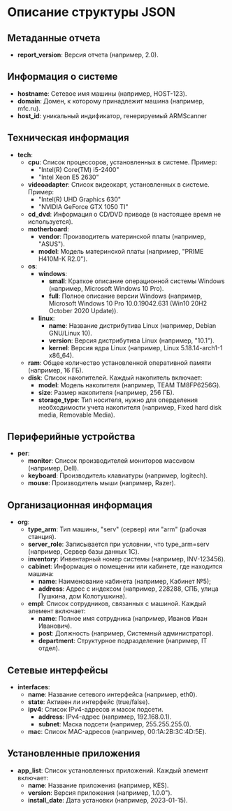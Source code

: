 # Описание структуры JSON

## Метаданные отчета
- **report_version**: Версия отчета (например, 2.0).

## Информация о системе
- **hostname**: Сетевое имя машины (например, HOST-123).
- **domain**: Домен, к которому принадлежит машина (например, mfc.ru).
- **host_id**: уникальный индификатор, генерируемый ARMScanner

## Техническая информация
- **tech**:
  - **cpu**: Список процессоров, установленных в системе. Пример:
    - "Intel(R) Core(TM) i5-2400"
    - "Intel Xeon E5 2630"
  - **videoadapter**: Список видеокарт, установленных в системе. Пример:
    - "Intel(R) UHD Graphics 630"
    - "NVIDIA GeForce GTX 1050 TI"
  - **cd_dvd**: Информация о CD/DVD приводе (в настоящее время не используется).
  - **motherboard**:
    - **vendor**: Производитель материнской платы (например, "ASUS").
    - **model**: Модель материнской платы (например, "PRIME H410M-K R2.0").
  - **os**:
    - **windows**:
      - **small**: Краткое описание операционной системы Windows (например, Microsoft Windows 10 Pro).
      - **full**: Полное описание версии Windows (например, Microsoft Windows 10 Pro 10.0.19042.631 (Win10 20H2 October 2020 Update)).
    - **linux**:
      - **name**: Название дистрибутива Linux (например, Debian GNU/Linux 10).
      - **version**: Версия дистрибутива Linux (например, "10.1").
      - **kernel**: Версия ядра Linux (например, Linux 5.18.14-arch1-1 x86_64).
  - **ram**: Общее количество установленной оперативной памяти (например, 16 ГБ).
  - **disk**: Список накопителей. Каждый накопитель включает:
    - **model**: Модель накопителя (например, TEAM TM8FP6256G).
    - **size**: Размер накопителя (например, 256 ГБ).
    - **storage_type**: Тип носителя, нужно для оперделения необходимости учета накопителя (например, Fixed hard disk media, Removable Media).

## Периферийные устройства
- **per**:
  - **monitor**: Список производителей мониторов массивом (например, Dell).
  - **keyboard**: Производитель клавиатуры (например, logitech).
  - **mouse**: Производитель мыши (например, Razer).

## Организационная информация
- **org**:
  - **type_arm**: Тип машины, "serv" (сервер) или "arm" (рабочая станция).
  - **server_role**: Записывается при условнии, что type_arm=serv (например, Сервер базы данных 1С).
  - **inventory**: Инвентарный номер системы (например, INV-123456).
  - **cabinet**: Информация о помещении или кабинете, где находится машина:
    - **name**: Наименование кабинета (например, Кабинет №5);
    - **address**: Адрес с индексом (например, 228288, СПБ, улица Пушкина, дом Колотушкина).
  - **empl**: Список сотрудников, связанных с машиной. Каждый элемент включает:
    - **name**: Полное имя сотрудника (например, Иванов Иван Иванович).
    - **post**: Должность (например, Системный администратор).
    - **department**: Структурное подразделение (например, IT отдел).

## Сетевые интерфейсы
- **interfaces**:
  - **name**: Название сетевого интерфейса (например, eth0).
  - **state**: Активен ли интерфейс (true/false).
  - **ipv4**: Список IPv4-адресов и масок подсети.
    - **address**: IPv4-адрес (например, 192.168.0.1).
    - **subnet**: Маска подсети (например, 255.255.255.0).
  - **mac**: Список MAC-адресов (например, 00:1A:2B:3C:4D:5E).

## Установленные приложения
- **app_list**: Список установленных приложений. Каждый элемент включает:
  - **name**: Название приложения (например, KES).
  - **version**: Версия приложения (например, 1.0.0").
  - **install_date**: Дата установки (например, 2023-01-15).
